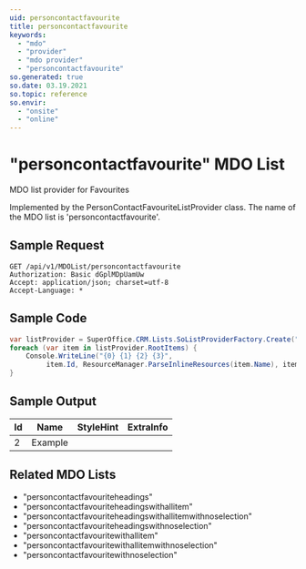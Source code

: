 ```yaml
---
uid: personcontactfavourite
title: personcontactfavourite
keywords:
  - "mdo"
  - "provider"
  - "mdo provider"
  - "personcontactfavourite"
so.generated: true
so.date: 03.19.2021
so.topic: reference
so.envir:
  - "onsite"
  - "online"
---
```


# "personcontactfavourite" MDO List
MDO list provider for Favourites



Implemented by the <see cref="T:SuperOffice.CRM.Lists.PersonContactFavouriteListProvider">PersonContactFavouriteListProvider</see> class.
The name of the MDO list is 'personcontactfavourite'.




## Sample Request

```http!
GET /api/v1/MDOList/personcontactfavourite
Authorization: Basic dGplMDpUamUw
Accept: application/json; charset=utf-8
Accept-Language: *

```

## Sample Code
```cs
var listProvider = SuperOffice.CRM.Lists.SoListProviderFactory.Create("personcontactfavourite", forceFlatList: true);
foreach (var item in listProvider.RootItems) {
    Console.WriteLine("{0} {1} {2} {3}", 
         item.Id, ResourceManager.ParseInlineResources(item.Name), item.StyleHint, item.ExtraInfo);
}
```

## Sample Output

|Id   | Name  |StyleHint|ExtraInfo |
| --- | ----- | ------- | -------- |
| 2 | Example | | |


## Related MDO Lists

* "personcontactfavouriteheadings"
* "personcontactfavouriteheadingswithallitem"
* "personcontactfavouriteheadingswithallitemwithnoselection"
* "personcontactfavouriteheadingswithnoselection"
* "personcontactfavouritewithallitem"
* "personcontactfavouritewithallitemwithnoselection"
* "personcontactfavouritewithnoselection"
